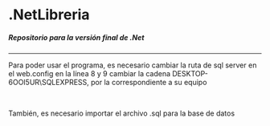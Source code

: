 <html>
  <head>

  </head>
  <body>
      <h1>.NetLibreria</h1>
      <h5>Repositorio para la versión final de .Net</h5><hr/>
      <p>Para poder usar el programa, es necesario cambiar la ruta de sql server en el web.config en la línea 8 y 9 cambiar la cadena
      DESKTOP-6OOI5UR\SQLEXPRESS, por la correspondiente a su equipo</p><br/>
      <p>También, es necesario importar el archivo .sql para la base de datos</p>
  </body>
</html>

